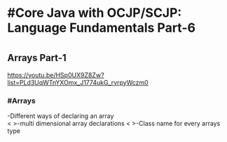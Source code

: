 <h1>#Core Java with OCJP/SCJP: Language Fundamentals Part-6<h1>

<h2>Arrays Part-1</h2>

<a>https://youtu.be/HSp0UX9Z8Zw?list=PLd3UqWTnYXOmx_J1774ukG_rvrpyWczm0</a>

<h3>#Arrays</h3>
<p>
-Different ways of declaring an array <br>
  <&nbsp>-multi dimensional array declarations
  <&nbsp>-Class name for every arrays type <br>
</p>
